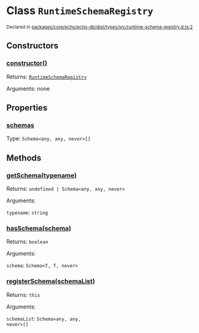 # Class `RuntimeSchemaRegistry`
<sub>Declared in [packages/core/echo/echo-db/dist/types/src/runtime-schema-registry.d.ts:2]()</sub>




## Constructors
### [constructor()]()




Returns: <code>[RuntimeSchemaRegistry](/api/@dxos/react-client/classes/RuntimeSchemaRegistry)</code>

Arguments: none





## Properties
### [schemas]()
Type: <code>Schema&lt;any, any, never&gt;[]</code>




## Methods
### [getSchema(typename)]()




Returns: <code>undefined | Schema&lt;any, any, never&gt;</code>

Arguments: 

`typename`: <code>string</code>


### [hasSchema(schema)]()




Returns: <code>boolean</code>

Arguments: 

`schema`: <code>Schema&lt;T, T, never&gt;</code>


### [registerSchema(schemaList)]()




Returns: <code>this</code>

Arguments: 

`schemaList`: <code>Schema&lt;any, any, never&gt;[]</code>


